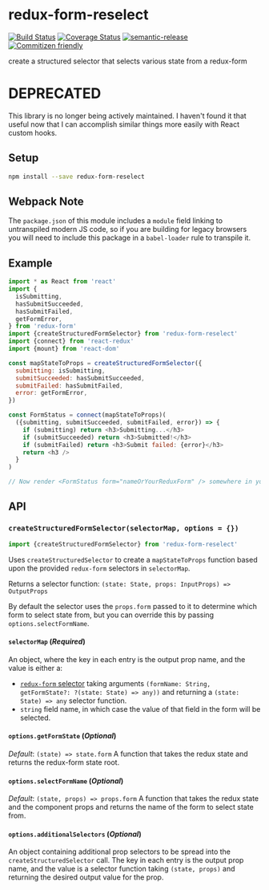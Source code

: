 # redux-form-reselect

[![Build Status](https://travis-ci.org/jcoreio/redux-form-reselect.svg?branch=master)](https://travis-ci.org/jcoreio/redux-form-reselect)
[![Coverage Status](https://codecov.io/gh/jcoreio/redux-form-reselect/branch/master/graph/badge.svg)](https://codecov.io/gh/jcoreio/redux-form-reselect)
[![semantic-release](https://img.shields.io/badge/%20%20%F0%9F%93%A6%F0%9F%9A%80-semantic--release-e10079.svg)](https://github.com/semantic-release/semantic-release)
[![Commitizen friendly](https://img.shields.io/badge/commitizen-friendly-brightgreen.svg)](http://commitizen.github.io/cz-cli/)

create a structured selector that selects various state from a redux-form

# DEPRECATED

This library is no longer being actively maintained.  I haven't found it that useful now that I can accomplish similar things more easily with React custom hooks.

## Setup

```sh
npm install --save redux-form-reselect
```

## Webpack Note

The `package.json` of this module includes a `module` field linking to untranspiled modern JS code, so if you are building for
legacy browsers you will need to include this package in a `babel-loader` rule to transpile it.

## Example

```js
import * as React from 'react'
import {
  isSubmitting,
  hasSubmitSucceeded,
  hasSubmitFailed,
  getFormError,
} from 'redux-form'
import {createStructuredFormSelector} from 'redux-form-reselect'
import {connect} from 'react-redux'
import {mount} from 'react-dom'

const mapStateToProps = createStructuredFormSelector({
  submitting: isSubmitting,
  submitSucceeded: hasSubmitSucceeded,
  submitFailed: hasSubmitFailed,
  error: getFormError,
})

const FormStatus = connect(mapStateToProps)(
  ({submitting, submitSucceeded, submitFailed, error}) => {
    if (submitting) return <h3>Submitting...</h3>
    if (submitSucceeded) return <h3>Submitted!</h3>
    if (submitFailed) return <h3>Submit failed: {error}</h3>
    return <h3 />
  }
)

// Now render <FormStatus form="nameOrYourReduxForm" /> somewhere in your app to show the status of that form!
```

## API

### `createStructuredFormSelector(selectorMap, options = {})`

```js
import {createStructuredFormSelector} from 'redux-form-reselect'
```

Uses `createStructuredSelector` to create a `mapStateToProps` function based upon the provided `redux-form` selectors
in `selectorMap`.

Returns a selector function: `(state: State, props: InputProps) => OutputProps`

By default the selector uses the `props.form` passed to it to determine which form to select state from, but you can
override this by passing `options.selectFormName`.

#### `selectorMap` (*Required*)

An object, where the key in each entry is the output prop name, and the value is either a:
* [`redux-form` selector](https://redux-form.com/7.3.0/docs/api/selectors.md/) taking arguments
  `(formName: String, getFormState?: ?(state: State) => any))` and returning a `(state: State) => any` selector function.
* `string` field name, in which case the value of that field in the form will be selected.

#### `options.getFormState` (*Optional*)

*Default*: `(state) => state.form`
A function that takes the redux state and returns the redux-form state root.

#### `options.selectFormName` (*Optional*)

*Default*: `(state, props) => props.form`
A function that takes the redux state and the component props and returns the name of the form to select state from.

#### `options.additionalSelectors` (*Optional*)

An object containing additional prop selectors to be spread into the `createStructuredSelector` call.
The key in each entry is the output prop name, and the value is a selector function taking `(state, props)` and returning
the desired output value for the prop.
